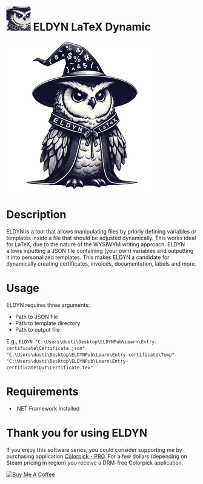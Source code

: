# <img src="https://raw.githubusercontent.com/jetspiking/ELDYN/main/Images/EldynFavicon.png" width="64" height="64"> ELDYN LaTeX Dynamic
<img src="https://raw.githubusercontent.com/jetspiking/ELDYN/main/Images/Eldyn.jpg" Width="400">

# Description
ELDYN is a tool that allows manipulating files by priorly defining variables or templates inside a file that should be adjusted dynamically. This works ideal for LaTeX, due to the nature of the WYSIWYM writing approach. ELDYN allows inputting a JSON file containing (your own) variables and outputting it into personalized templates. This makes ELDYN a candidate for dynamically creating certificates, invoices, documentation, labels and more.

# Usage
ELDYN requires three arguments:
- Path to JSON file
- Path to template directory
- Path to output file

E.g., ```ELDYN "C:\Users\dusti\Desktop\ELDYNPub\Learn\Entry-certificate\Certificate.json" "C:\Users\dusti\Desktop\ELDYNPub\Learn\Entry-certificate\Temp" "C:\Users\dusti\Desktop\ELDYNPub\Learn\Entry-certificate\Out\Certificate.tex"```

# Requirements
- .NET Framework Installed

# Thank you for using ELDYN
If you enjoy this software series, you could consider supporting me by purchasing application [Colorpick - PRO](https://store.steampowered.com/app/1388790/Colorpick__PRO). For a few dollars (depending on Steam pricing in region) you receive a DRM-free Colorpick application.

<a href="https://www.buymeacoffee.com/DustinHendriks" target="_blank"><img src="https://cdn.buymeacoffee.com/buttons/default-orange.png" alt="Buy Me A Coffee" height="41" width="174"></a>

